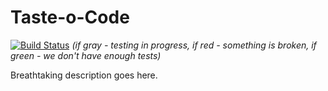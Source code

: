 Taste-o-Code
============

[![Build Status](https://secure.travis-ci.org/taste-o-code/taste-o-code-web.png)](http://travis-ci.org/taste-o-code/taste-o-code-web)
*(if gray - testing in progress, if red - something is broken, if green - we don't have enough tests)*

Breathtaking description goes here.
